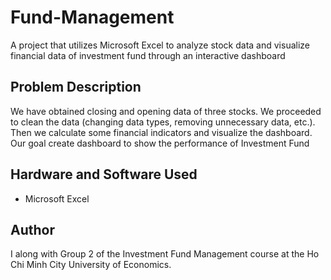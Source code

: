 # Fund-Management
A project that utilizes Microsoft Excel to analyze stock data and visualize financial data of investment fund through an interactive dashboard

## Problem Description
We have obtained closing and opening data of three stocks. We proceeded to clean the data (changing data types, removing unnecessary data, etc.). Then we calculate some financial indicators and visualize the dashboard. Our goal create dashboard to show the performance of Investment Fund

## Hardware and Software Used
- Microsoft Excel
 
## Author
I along with Group 2 of the Investment Fund Management course at the Ho Chi Minh City University of Economics.

